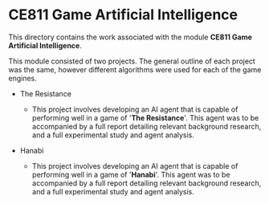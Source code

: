 # CE811 Game Artificial Intelligence

This directory contains the work associated with the module **CE811 Game Artificial Intelligence**.

This module consisted of two projects. The general outline of each project was the same, however different algorithms were used for each of the game engines.

- The Resistance

  - This project involves developing an AI agent that is capable of performing well in a game of '**The Resistance**'. This agent was to be accompanied by a full report detailing relevant background research, and a full experimental study and agent analysis.

- Hanabi

  - This project involves developing an AI agent that is capable of performing well in a game of '**Hanabi**'. This agent was to be accompanied by a full report detailing relevant background research, and a full experimental study and agent analysis.
  